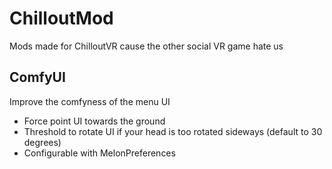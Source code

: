 # ChilloutMod
Mods made for ChilloutVR cause the  other social VR game hate us
## ComfyUI
Improve the comfyness of the menu UI
- Force point UI towards the ground
- Threshold to rotate UI if your head is too rotated sideways (default to 30 degrees)
- Configurable with MelonPreferences
